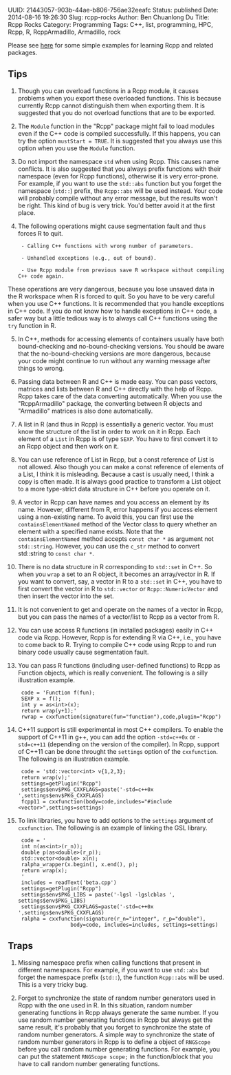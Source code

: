 UUID: 21443057-903b-44ae-b806-756ae32eeafc
Status: published
Date: 2014-08-16 19:26:30
Slug: rcpp-rocks
Author: Ben Chuanlong Du
Title: Rcpp Rocks
Category: Programming
Tags: C++, list, programming, HPC, Rcpp, R, RcppArmadillo, Armadillo, rock


Please see [here](https://bitbucket.org/dclong/r-learn/src/) 
for some simple examples for learning Rcpp and related packages.

## Tips

1. Though you can overload functions in a Rcpp module,
it causes problems when you export these overloaded functions.
This is because currently Rcpp cannot distinguish them when exporting them.
It is suggested that you do not overload functions that are to be exported.

2. The `Module` function in the "Rcpp" package 
might fail to load modules even if the C++ code is compiled successfully.
If this happens, 
you can try the option `mustStart = TRUE`.
It is suggested that you always use this option when you use the `Module` function.

3. Do not import the namespace `std` when using Rcpp. 
This causes name conflicts. 
It is also suggested that 
you always prefix functions with their namespace (even for Rcpp functions),
otherwise it is very error-prone.
For example, 
if you want to use the `std::abs` function 
but you forget the namespace (`std::`) prefix, 
the `Rcpp::abs` will be used instead. 
Your code will probably compile without any error message,
but the results won't be right. 
This kind of bug is very trick.
You'd better avoid it at the first place.

4. The following operations might cause segmentation fault and 
thus forces R to quit.

        - Calling C++ functions with wrong number of parameters.

        - Unhandled exceptions (e.g., out of bound).

        - Use Rcpp module from previous save R workspace without compiling C++ code again. 

These operations are very dangerous, 
because you lose unsaved data in the R workspace when R is forced to quit. 
So you have to be very careful when you use C++ functions. 
It is recommended that you handle exceptions in C++ code. 
If you do not know how to handle exceptions in C++ code,
a safer way but a little tedious way is to always call C++ functions using the `try` function in R.

5. In C++, 
methods for accessing elements of containers usually have both bound-checking 
and no-bound-checking versions. 
You should be aware that the no-bound-checking versions are more dangerous,
because your code might continue to run without any warning message after things to wrong.

1. Passing data between R and C++ is made easy. 
You can pass vectors, matrices and lists 
between R and C++ directly with the help of Rcpp. 
Rcpp takes care of the data converting automatically.
When you use the "RcppArmadillo" package, 
the converting between R objects and "Armadillo" matrices is also done automatically.

2. A list in R (and thus in Rcpp) is essentially a generic vector. 
You must know the structure of the list in order to work on it in Rcpp.
Each element of a `List` in Rcpp is of type `SEXP`. 
You have to first convert it to an Rcpp object 
and then work on it.

3. You can use reference of List in Rcpp, 
but a const reference of List is not allowed. 
Also though you can make a const reference of elements of a List,
I think it is misleading. 
Because a cast is usually need, 
I think a copy is often made. 
It is always good practice to transform a List object 
to a more type-strict data structure in C++ before you operate on it. 

3. A vector in Rcpp can have names and you access an element by its name. 
However, 
different from R, 
error happens if you access element using a non-existing name. 
To avoid this, 
you can first use the `containsElementNamed` method 
of the Vector class to query whether an element 
with a specified name exists. 
Note that the `containsElementNamed` method accepts `const char *` as argument
not `std::string`. 
However, 
you can use the `c_str` method to convert std::string to `const char *`.

4. There is no data structure in R corresponding to `std::set` in C++. 
So when you `wrap` a set to an R object, 
it becomes an array/vector in R.
If you want to convert, 
say, 
a vector in R to a `std::set` in C++,
you have to first convert the vector in R 
to `std::vector` or `Rcpp::NumericVector` 
and then insert the vector into the set.

4. It is not convenient to get and operate on the names of a vector in Rcpp,
but you can pass the names of a vector/list to Rcpp as a vector from R. 

5. You can use access R functions (in installed packages) easily in C++ code via Rcpp.
However, 
Rcpp is for extending R via C++, 
i.e., you have to come back to R. 
Trying to compile C++ code using Rcpp to and run binary code usually cause segmentation fault. 

5. You can pass R functions (including user-defined functions) to Rcpp as Function objects, 
which is really convenient. 
The following is a silly illustration example. 

        code = 'Function f(fun);
        SEXP x = f();
        int y = as<int>(x);
        return wrap(y+1);'
        rwrap = cxxfunction(signature(fun="function"),code,plugin="Rcpp")

6. C++11 support is still experimental in most C++ compilers. 
To enable the support of C++11 in g++, you can add the option `-std=c++0x` 
or `-std=c++11` (depending on the version of the compiler). 
In Rcpp, support of C++11 can be done throught the `settings` option 
of the `cxxfunction`. The following is an illustration example.  

        code = 'std::vector<int> v{1,2,3};
        return wrap(v);'
        settings=getPlugin("Rcpp")
        settings$env$PKG_CXXFLAGS=paste('-std=c++0x ',settings$env$PKG_CXXFLAGS)
        fcpp11 = cxxfunction(body=code,includes="#include <vector>",settings=settings)

9. To link libraries, 
you have to add options to the `settings` argument of `cxxfunction`.
The following is an example of linking the GSL library. 

        code = '
        int n(as<int>(r_n));
        double p(as<double>(r_p));
        std::vector<double> x(n);
        ralpha_wrapper(x.begin(), x.end(), p);
        return wrap(x);
        '
        includes = readText('beta.cpp')
        settings=getPlugin("Rcpp")
        settings$env$PKG_LIBS = paste('-lgsl -lgslcblas ', settings$env$PKG_LIBS)
        settings$env$PKG_CXXFLAGS=paste('-std=c++0x ',settings$env$PKG_CXXFLAGS)
        ralpha = cxxfunction(signature(r_n="integer", r_p="double"), 
                        body=code, includes=includes, settings=settings)

## Traps

1. Missing namespace prefix when calling functions that present in different namespaces.
For example,
if you want to use `std::abs` but forget the namespace prefix (`std::`),
the function `Rcpp::abs` will be used.
This is a very tricky bug.

2. Forget to synchronize the state of random number generators 
used in Rcpp with the one used in R. 
In this situation, 
random number generating functions in Rcpp always generate the same number. 
If you use random number generating functions in Rcpp but always get the same result, 
it's probably that you forget to synchronize the state of random number generators.
A simple way to synchronize the state of random number generators in Rcpp is to 
define a object of `RNGScope` before you call random number generating functions.
For example,
you can put the statement `RNGScope scope;` in the function/block that you have to call 
random number generating functions.
